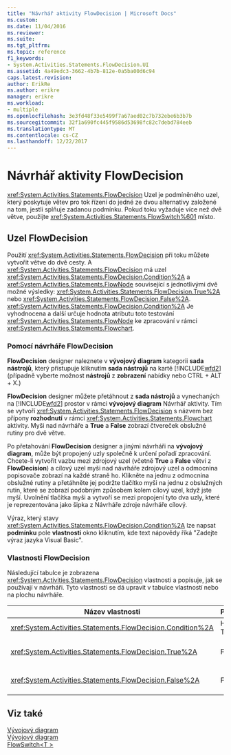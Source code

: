 ```yaml
---
title: "Návrhář aktivity FlowDecision | Microsoft Docs"
ms.custom: 
ms.date: 11/04/2016
ms.reviewer: 
ms.suite: 
ms.tgt_pltfrm: 
ms.topic: reference
f1_keywords:
- System.Activities.Statements.FlowDecision.UI
ms.assetid: 4a49edc3-3662-4b7b-812e-0a5ba00d6c94
caps.latest.revision: 
author: ErikRe
ms.author: erikre
manager: erikre
ms.workload:
- multiple
ms.openlocfilehash: 3e3fd48f33e5499f7a67aed02c7b732ebe6b3b7b
ms.sourcegitcommit: 32f1a690fc445f9586d53698fc82c7debd784eeb
ms.translationtype: MT
ms.contentlocale: cs-CZ
ms.lasthandoff: 12/22/2017
---
```

# <a name="flowdecision-activity-designer"></a>Návrhář aktivity FlowDecision
<xref:System.Activities.Statements.FlowDecision> Uzel je podmíněného uzel, který poskytuje větev pro tok řízení do jedné ze dvou alternativy založené na tom, jestli splňuje zadanou podmínku. Pokud toku vyžaduje více než dvě větve, použijte <xref:System.Activities.Statements.FlowSwitch%601> místo.  
  
## <a name="the-flowdecision-node"></a>Uzel FlowDecision  
 Použití <xref:System.Activities.Statements.FlowDecision> při toku můžete vytvořit větve do dvě cesty. A <xref:System.Activities.Statements.FlowDecision> má uzel <xref:System.Activities.Statements.FlowDecision.Condition%2A> a <xref:System.Activities.Statements.FlowNode> související s jednotlivými dvě možné výsledky: <xref:System.Activities.Statements.FlowDecision.True%2A> nebo <xref:System.Activities.Statements.FlowDecision.False%2A>. <xref:System.Activities.Statements.FlowDecision.Condition%2A> Je vyhodnocena a další určuje hodnota atributu toto testování <xref:System.Activities.Statements.FlowNode> ke zpracování v rámci <xref:System.Activities.Statements.Flowchart>.  
  
### <a name="using-the-flowdecision-designer"></a>Pomocí návrháře FlowDecision  
 **FlowDecision** designer naleznete v **vývojový diagram** kategorii **sada nástrojů**, který přistupuje kliknutím **sada nástrojů** na kartě [!INCLUDE[wfd2](../workflow-designer/includes/wfd2_md.md)] (případně vyberte možnost **nástrojů** z **zobrazení** nabídky nebo CTRL + ALT + X.)  
  
 **FlowDecision** designer můžete přetáhnout z **sada nástrojů** a vynechaných na [!INCLUDE[wfd2](../workflow-designer/includes/wfd2_md.md)] prostor v rámci **vývojový diagram** Návrhář aktivity. Tím se vytvoří <xref:System.Activities.Statements.FlowDecision> s názvem bez přípony **rozhodnutí** v rámci <xref:System.Activities.Statements.Flowchart> aktivity. Myši nad návrháře a **True** a **False** zobrazí čtvereček obslužné rutiny pro dvě větve.  
  
 Po přetahování **FlowDecision** designer a jinými návrháři na **vývojový diagram**, může být propojený uzly společně k určení pořadí zpracování. Chcete-li vytvořit vazbu mezi zdrojový uzel (včetně **True** a **False** větví z **FlowDecision**) a cílový uzel myši nad návrháře zdrojový uzel a odmocnina popisovače zobrazí na každé straně ho. Klikněte na jednu z odmocnina obslužné rutiny a přetáhněte jej podržte tlačítko myši na jednu z obslužných rutin, které se zobrazí podobným způsobem kolem cílový uzel, když jste myší. Uvolnění tlačítka myši a vytvoří se mezi propojení tyto dva uzly, které je reprezentována jako šipka z Návrháře zdroje návrháře cílový.  
  
 Výraz, který stavy <xref:System.Activities.Statements.FlowDecision.Condition%2A> lze napsat **podmínku** pole **vlastnosti** okno kliknutím, kde text nápovědy říká "Zadejte výraz jazyka Visual Basic".  
  
### <a name="the-flowdecision-properties"></a>Vlastnosti FlowDecision  
 Následující tabulce je zobrazena <xref:System.Activities.Statements.FlowDecision> vlastnosti a popisuje, jak se používají v návrháři. Tyto vlastnosti se dá upravit v tabulce vlastností nebo na plochu návrháře.  
  
|Název vlastnosti|Požadováno|Použití|  
|-------------------|--------------|-----------|  
|<xref:System.Activities.Statements.FlowDecision.Condition%2A>|Hodnota TRUE|Podmínku, která určuje, které cesty přebírá řízení toku.|  
|<xref:System.Activities.Statements.FlowDecision.True%2A>|False|Cesta provedenou řízení toku, pokud <xref:System.Activities.Statements.FlowDecision.Condition%2A> je splněna.|  
|<xref:System.Activities.Statements.FlowDecision.False%2A>|False|Cesta provedenou řízení toku, pokud <xref:System.Activities.Statements.FlowDecision.Condition%2A> není splněna.|  
  
## <a name="see-also"></a>Viz také  
 [Vývojový diagram](../workflow-designer/flowchart-activity-designers.md)   
 [Vývojový diagram](../workflow-designer/flowchart-activity-designer.md)   
 [FlowSwitch\<T >](../workflow-designer/flowswitch-t-activity-designer.md)